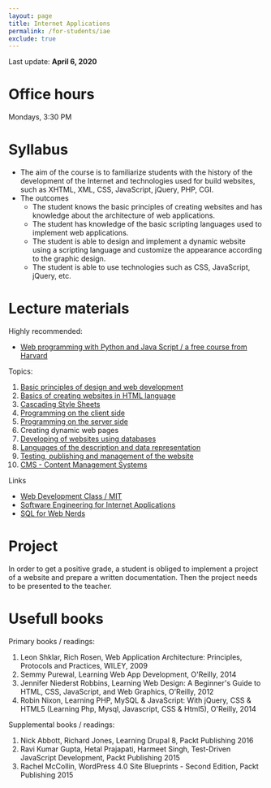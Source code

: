 ```yaml
---
layout: page
title: Internet Applications
permalink: /for-students/iae
exclude: true
---
```


Last update: **April 6, 2020**

# Office hours

Mondays, 3:30 PM

# Syllabus

* The aim of the course is to familiarize students with the history of the development of the Internet and technologies used for build websites, such as XHTML, XML, CSS, JavaScript, jQuery, PHP, CGI.
* The outcomes
  * The student knows the basic principles of creating websites and has knowledge about the architecture of web applications.
  * The student has knowledge of the basic scripting languages used to implement web applications.
  * The student is able to design and implement a dynamic website using a scripting language and customize the appearance according to the graphic design.
  * The student is able to use technologies such as CSS, JavaScript, jQuery, etc.

# Lecture materials

Highly recommended:
* [Web programming with Python and Java Script / a free course from Harvard](https://www.edx.org/course/cs50s-web-programming-with-python-and-javascript)

Topics:
1. [Basic principles of design and web development](http://webdevelopment.mit.edu/2018/pages/lectures/WEBday4_uiux.pdf)
2. [Basics of creating websites in HTML language](http://webdevelopment.mit.edu/2018/pages/lectures/WEBday1_htmlcss.pdf)
3. [Cascading Style Sheets](http://webdevelopment.mit.edu/2018/pages/lectures/WEBday1_htmlcss.pdf)
4. [Programming on the client side](http://webdevelopment.mit.edu/2018/pages/lectures/WEBday3_clientjs.pdf)
5. [Programming on the server side](http://webdevelopment.mit.edu/2018/pages/lectures/WEBday3_backend.pdf)
6. Creating dynamic web pages
7. [Developing of websites using databases](http://webdevelopment.mit.edu/2018/pages/lectures/WEBday4_databases.pdf)
8. [Languages of the description and data representation](https://github.com/dinanathsj29/json-javascript-object-notation-crash-course)
9. [Testing, publishing and management of the website]()
10. [CMS - Content Management Systems]()

Links
* [Web Development Class / MIT](http://webdevelopment.mit.edu/2018/lectures)
* [Software Engineering for Internet Applications](http://philip.greenspun.com/seia/)
* [SQL for Web Nerds](http://philip.greenspun.com/sql/)


# Project

In order to get a positive grade, a student is obliged to implement 
a project of a website and prepare a written documentation.
Then the project needs to be presented to the teacher.

# Usefull books

Primary books / readings:
1. Leon Shklar, Rich Rosen, Web Application Architecture: Principles, Protocols and Practices, WILEY, 2009
1. Semmy Purewal, Learning Web App Development, O'Reilly, 2014
1. Jennifer Niederst Robbins, Learning Web Design: A Beginner's Guide to HTML, CSS, JavaScript, and Web Graphics, O'Reilly, 2012
1. Robin Nixon, Learning PHP, MySQL & JavaScript: With jQuery, CSS & HTML5 (Learning Php, Mysql, Javascript, CSS & Html5), O'Reilly, 2014

Supplemental books / readings:
1. Nick Abbott, Richard Jones, Learning Drupal 8, Packt Publishing 2016
1. Ravi Kumar Gupta, Hetal Prajapati, Harmeet Singh, Test-Driven JavaScript Development, Packt Publishing 2015
1. Rachel McCollin, WordPress 4.0 Site Blueprints - Second Edition, Packt Publishing 2015
